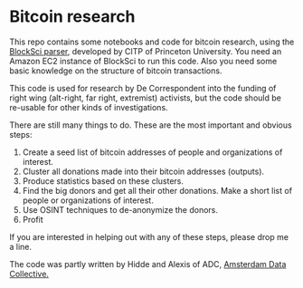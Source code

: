 # Bitcoin research

This repo contains some notebooks and code for bitcoin research, using the [BlockSci parser](https://github.com/citp/BlockSci), developed by CITP of Princeton University. You need an Amazon EC2 instance of BlockSci to run this code. Also you need some basic knowledge on the structure of bitcoin transactions.

This code is used for research by De Correspondent into the funding of right wing (alt-right, far right, extremist) activists, but the code should be re-usable for other kinds of investigations.

There are still many things to do. These are the most important and obvious steps:
1. Create a seed list of bitcoin addresses of people and organizations of interest.
2. Cluster all donations made into their bitcoin addresses (outputs).
3. Produce statistics based on these clusters.
4. Find the big donors and get all their other donations. Make a short list of people or organizations of interest.
5. Use OSINT techniques to de-anonymize the donors. 
6. Profit

If you are interested in helping out with any of these steps, please drop me a line.

The code was partly written by Hidde and Alexis of ADC, [Amsterdam Data Collective.](https://amsterdamdatacollective.com/)
